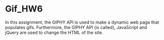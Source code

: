 # Gif_HW6
In this assignment, the GIPHY API is used to make a dynamic web page that populates gifs.  Furthermore, the GIPHY API (is called), JavaScript and jQuery are used to change the HTML of the site.
